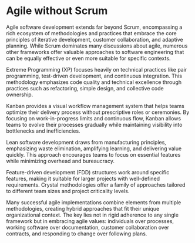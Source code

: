 # Agile without Scrum

Agile software development extends far beyond Scrum, encompassing a rich ecosystem of methodologies and practices that embrace the core principles of iterative development, customer collaboration, and adaptive planning. While Scrum dominates many discussions about agile, numerous other frameworks offer valuable approaches to software engineering that can be equally effective or even more suitable for specific contexts.

Extreme Programming (XP) focuses heavily on technical practices like pair programming, test-driven development, and continuous integration. This methodology emphasizes code quality and technical excellence through practices such as refactoring, simple design, and collective code ownership. 

Kanban provides a visual workflow management system that helps teams optimize their delivery process without prescriptive roles or ceremonies. By focusing on work-in-progress limits and continuous flow, Kanban allows teams to evolve their processes gradually while maintaining visibility into bottlenecks and inefficiencies.

Lean software development draws from manufacturing principles, emphasizing waste elimination, amplifying learning, and delivering value quickly. This approach encourages teams to focus on essential features while minimizing overhead and bureaucracy.

Feature-driven development (FDD) structures work around specific features, making it suitable for larger projects with well-defined requirements. Crystal methodologies offer a family of approaches tailored to different team sizes and project criticality levels.

Many successful agile implementations combine elements from multiple methodologies, creating hybrid approaches that fit their unique organizational context. The key lies not in rigid adherence to any single framework but in embracing agile values: individuals over processes, working software over documentation, customer collaboration over contracts, and responding to change over following plans.
